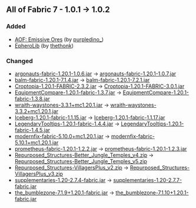 ## All of Fabric 7 - 1.0.1 -> 1.0.2

### Added

  * [AOF: Emissive Ores](https://www.curseforge.com/minecraft/texture-packs/all-of-fabric-emissive-ores) (by [purpledino_](https://www.curseforge.com/members/purpledino_/projects))
  * [EpheroLib](https://www.curseforge.com/minecraft/mc-mods/epherolib) (by [thethonk](https://www.curseforge.com/members/thethonk/projects))

### Changed

  * [argonauts-fabric-1.20.1-1.0.6.jar](https://www.curseforge.com/minecraft/mc-mods/argonauts/files/4848394) -> [argonauts-fabric-1.20.1-1.0.7.jar](https://www.curseforge.com/minecraft/mc-mods/argonauts/files/4944412)
  * [balm-fabric-1.20.1-7.1.4.jar](https://www.curseforge.com/minecraft/mc-mods/balm-fabric/files/4757221) -> [balm-fabric-1.20.1-7.2.1.jar](https://www.curseforge.com/minecraft/mc-mods/balm-fabric/files/4943494)
  * [Croptopia-1.20.1-FABRIC-2.3.2.jar](https://www.curseforge.com/minecraft/mc-mods/croptopia/files/4636035) -> [Croptopia-1.20.1-FABRIC-3.0.1.jar](https://www.curseforge.com/minecraft/mc-mods/croptopia/files/4950133)
  * [EquipmentCompare-1.20.1-fabric-1.3.7.jar](https://www.curseforge.com/minecraft/mc-mods/equipment-compare-fabric/files/4645982) -> [EquipmentCompare-1.20.1-fabric-1.3.8.jar](https://www.curseforge.com/minecraft/mc-mods/equipment-compare-fabric/files/4940609)
  * [wraith-waystones-3.3.1+mc1.20.1.jar](https://www.curseforge.com/minecraft/mc-mods/fabric-waystones/files/4855299) -> [wraith-waystones-3.3.2+mc1.20.1.jar](https://www.curseforge.com/minecraft/mc-mods/fabric-waystones/files/4950461)
  * [Iceberg-1.20.1-fabric-1.1.15.jar](https://www.curseforge.com/minecraft/mc-mods/iceberg-fabric/files/4706535) -> [Iceberg-1.20.1-fabric-1.1.17.jar](https://www.curseforge.com/minecraft/mc-mods/iceberg-fabric/files/4944452)
  * [LegendaryTooltips-1.20.1-fabric-1.4.4.jar](https://www.curseforge.com/minecraft/mc-mods/legendary-tooltips-fabric/files/4650438) -> [LegendaryTooltips-1.20.1-fabric-1.4.5.jar](https://www.curseforge.com/minecraft/mc-mods/legendary-tooltips-fabric/files/4940615)
  * [modernfix-fabric-5.10.0+mc1.20.1.jar](https://www.curseforge.com/minecraft/mc-mods/modernfix/files/4924638) -> [modernfix-fabric-5.10.1+mc1.20.1.jar](https://www.curseforge.com/minecraft/mc-mods/modernfix/files/4949411)
  * [prometheus-fabric-1.20.1-1.2.2.jar](https://www.curseforge.com/minecraft/mc-mods/prometheus/files/4920952) -> [prometheus-fabric-1.20.1-1.2.3.jar](https://www.curseforge.com/minecraft/mc-mods/prometheus/files/4937058)
  * [Repurposed_Structures-Better_Jungle_Temples_v4.zip](https://www.curseforge.com/minecraft/texture-packs/repurposed-structures-better-jungle-temples-compat/files/4786386) -> [Repurposed_Structures-Better_Jungle_Temples_v5.zip](https://www.curseforge.com/minecraft/texture-packs/repurposed-structures-better-jungle-temples-compat/files/4919783)
  * [Repurposed_Structures-VillagersPlus_v2.zip](https://www.curseforge.com/minecraft/texture-packs/repurposed-structures-villagerplus-compat-datapack/files/4708524) -> [Repurposed_Structures-VillagersPlus_v3.zip](https://www.curseforge.com/minecraft/texture-packs/repurposed-structures-villagerplus-compat-datapack/files/4874112)
  * [supplementaries-1.20-2.7.4-fabric.jar](https://www.curseforge.com/minecraft/mc-mods/supplementaries/files/4919828) -> [supplementaries-1.20-2.7.7-fabric.jar](https://www.curseforge.com/minecraft/mc-mods/supplementaries/files/4945733)
  * [the_bumblezone-7.1.9+1.20.1-fabric.jar](https://www.curseforge.com/minecraft/mc-mods/the-bumblezone-fabric/files/4925901) -> [the_bumblezone-7.1.10+1.20.1-fabric.jar](https://www.curseforge.com/minecraft/mc-mods/the-bumblezone-fabric/files/4943868)

